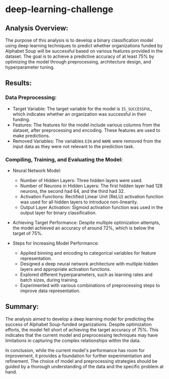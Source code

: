 # deep-learning-challenge

## Analysis Overview:

The purpose of this analysis is to develop a binary classification model using deep learning techniques to predict whether organizations funded by Alphabet Soup will be successful based on various features provided in the dataset. The goal is to achieve a predictive accuracy of at least 75% by optimizing the model through preprocessing, architecture design, and hyperparameter tuning.

## Results:

### Data Preprocessing:

- Target Variable: The target variable for the model is `IS_SUCCESSFUL`, which indicates whether an organization was successful in their funding.
- Features: The features for the model include various columns from the dataset, after preprocessing and encoding. These features are used to make predictions.
- Removed Variables: The variables `EIN` and `NAME` were removed from the input data as they were not relevant to the prediction task.

### Compiling, Training, and Evaluating the Model:

- Neural Network Model:
  - Number of Hidden Layers: Three hidden layers were used.
  - Number of Neurons in Hidden Layers: The first hidden layer had 128 neurons, the second had 64, and the third had 32.
  - Activation Functions: Rectified Linear Unit (ReLU) activation function was used for all hidden layers to introduce non-linearity.
  - Output Layer Activation: Sigmoid activation function was used in the output layer for binary classification.

- Achieving Target Performance: Despite multiple optimization attempts, the model achieved an accuracy of around 72%, which is below the target of 75%.

- Steps for Increasing Model Performance:
  - Applied binning and encoding to categorical variables for feature representation.
  - Designed a deep neural network architecture with multiple hidden layers and appropriate activation functions.
  - Explored different hyperparameters, such as learning rates and batch sizes, during training.
  - Experimented with various combinations of preprocessing steps to improve data representation.

## Summary:

The analysis aimed to develop a deep learning model for predicting the success of Alphabet Soup-funded organizations. Despite optimization efforts, the model fell short of achieving the target accuracy of 75%. This indicates that the current model and preprocessing techniques may have limitations in capturing the complex relationships within the data.

In conclusion, while the current model's performance has room for improvement, it provides a foundation for further experimentation and refinement. The choice of model and preprocessing strategies should be guided by a thorough understanding of the data and the specific problem at hand.